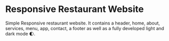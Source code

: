 # Responsive Restaurant Website
Simple Responsive restaurant website. 
It contains a header, home, about, services, menu, app, contact, a footer as well as a fully developed light  and dark mode 🌓.
